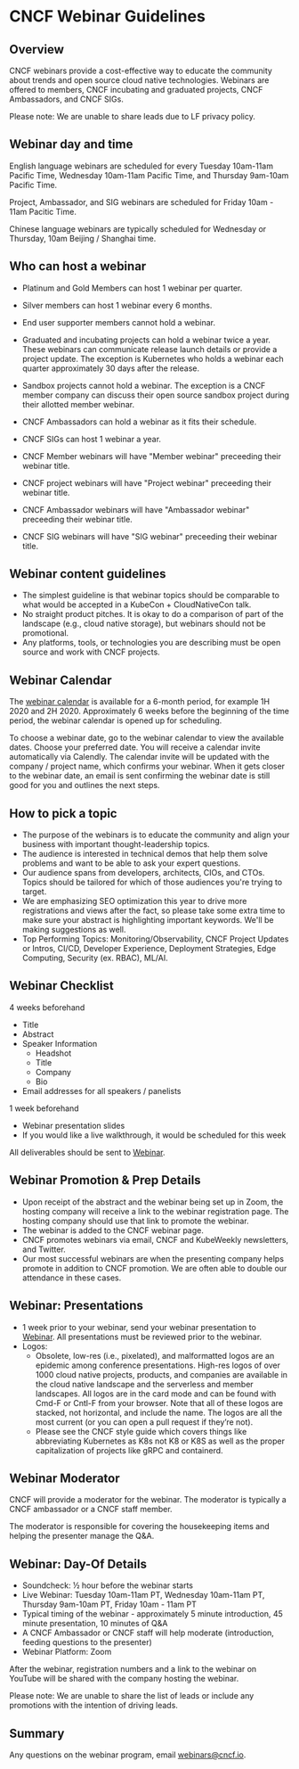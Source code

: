 # CNCF Webinar Guidelines #

## Overview ##

CNCF webinars provide a cost-effective way to educate the community about trends and open source cloud native technologies. Webinars are offered to members, CNCF incubating and graduated projects, CNCF Ambassadors, and CNCF SIGs.

Please note: We are unable to share leads due to LF privacy policy.

## Webinar day and time ##

English language webinars are scheduled for every Tuesday 10am-11am Pacific Time, Wednesday 10am-11am Pacific Time, and Thursday 9am-10am Pacific Time.

Project, Ambassador, and SIG webinars are scheduled for Friday 10am - 11am Pacitic Time.

Chinese language webinars are typically scheduled for Wednesday or Thursday, 10am Beijing / Shanghai time. 

## Who can host a webinar ##

* Platinum and Gold Members can host 1 webinar per quarter.
* Silver members can host 1 webinar every 6 months.
* End user supporter members cannot hold a webinar.
* Graduated and incubating projects can hold a webinar twice a year. These webinars can communicate release launch details or provide a project update. The exception is Kubernetes who holds a webinar each quarter approximately 30 days after the release.
* Sandbox projects cannot hold a webinar. The exception is a CNCF member company can discuss their open source sandbox project during their allotted member webinar.
* CNCF Ambassadors can hold a webinar as it fits their schedule.
* CNCF SIGs can host 1 webinar a year.

* CNCF Member webinars will have "Member webinar" preceeding their webinar title.
* CNCF project webinars will have "Project webinar" preceeding their webinar title.
* CNCF Ambassador webinars will have "Ambassador webinar" preceeding their webinar title.
* CNCF SIG webinars will have "SIG webinar" preceeding their webinar title.

## Webinar content guidelines ##

* The simplest guideline is that webinar topics should be comparable to what would be accepted in a KubeCon + CloudNativeCon talk. 
* No straight product pitches. It is okay to do a comparison of part of the landscape (e.g., cloud native storage), but webinars should not be promotional. 
* Any platforms, tools, or technologies you are describing must be open source and work with CNCF projects.

## Webinar Calendar ##

The [webinar calendar](https://calendly.com/cncf_webinars/cncf-webinar) is available for a 6-month period, for example 1H 2020 and 2H 2020. Approximately 6 weeks before the beginning of the time period, the webinar calendar is opened up for scheduling.

To choose a webinar date, go to the webinar calendar to view the available dates. Choose your preferred date. You will receive a calendar invite automatically via Calendly. The calendar invite will be updated with the company / project name, which confirms your webinar. When it gets closer to the webinar date, an email is sent confirming the webinar date is still good for you and outlines the next steps.

## How to pick a topic ##

* The purpose of the webinars is to educate the community and align your business with important thought-leadership topics. 
* The audience is interested in technical demos that help them solve problems and want to be able to ask your expert questions. 
* Our audience spans from developers, architects, CIOs, and CTOs. Topics should be tailored for which of those audiences you're trying to target. 
* We are emphasizing SEO optimization this year to drive more registrations and views after the fact, so please take some extra time to make sure your abstract is highlighting important keywords. We'll be making suggestions as well. 
* Top Performing Topics: Monitoring/Observability, CNCF Project Updates or Intros, CI/CD, Developer Experience, Deployment Strategies, Edge Computing, Security (ex. RBAC), ML/AI. 

## Webinar Checklist ##

4 weeks beforehand
* Title
* Abstract
* Speaker Information
  * Headshot 
  * Title
  * Company
  * Bio
* Email addresses for all speakers / panelists

1 week beforehand
* Webinar presentation slides
* If you would like a live walkthrough, it would be scheduled for this week 

All deliverables should be sent to [Webinar](mailto:webinars@cncf.io). 

## Webinar Promotion & Prep Details ##

* Upon receipt of the abstract and the webinar being set up in Zoom, the hosting company will receive a link to the webinar registration page. The hosting company should use that link to promote the webinar.
* The webinar is added to the CNCF webinar page.
* CNCF promotes webinars via email, CNCF and KubeWeekly newsletters, and Twitter.
* Our most successful webinars are when the presenting company helps promote in addition to CNCF promotion. We are often able to double our attendance in these cases. 

## Webinar: Presentations ##
* 1 week prior to your webinar, send your webinar presentation to [Webinar](mailto:webinars@cncf.io). All presentations must be reviewed prior to the webinar.
* Logos:
  * Obsolete, low-res (i.e., pixelated), and malformatted logos are an epidemic among conference presentations. High-res logos of over 1000 cloud native projects, products, and companies are available in the cloud native landscape and the serverless and member landscapes. All logos are in the card mode and can be found with Cmd-F or Cntl-F from your browser. Note that all of these logos are stacked, not horizontal, and include the name. The logos are all the most current (or you can open a pull request if they’re not). 
  * Please see the CNCF style guide which covers things like abbreviating Kubernetes as K8s not K8 or K8S as well as the proper capitalization of projects like gRPC and containerd.

## Webinar Moderator ##

CNCF will provide a moderator for the webinar. The moderator is typically a CNCF ambassador or a CNCF staff member.

The moderator is responsible for covering the housekeeping items and helping the presenter manage the Q&A.


## Webinar: Day-Of Details ##

* Soundcheck: ½ hour before the webinar starts
* Live Webinar: Tuesday 10am-11am PT, Wednesday 10am-11am PT, Thursday 9am-10am PT, Friday 10am - 11am PT
* Typical timing of the webinar - approximately 5 minute introduction, 45 minute presentation, 10 minutes of Q&A
* A CNCF Ambassador or CNCF staff will help moderate (introduction, feeding questions to the presenter) 
* Webinar Platform: Zoom 

After the webinar, registration numbers and a link to the webinar on YouTube will be shared with the company hosting the webinar.

Please note: We are unable to share the list of leads or include any promotions with the intention of driving leads. 

## Summary ##

Any questions on the webinar program, email webinars@cncf.io.
